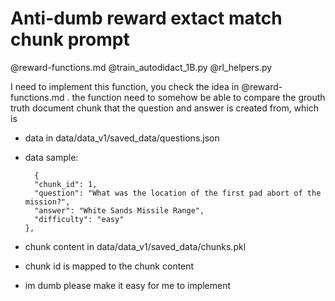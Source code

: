 # Anti-dumb reward extact match chunk prompt

@reward-functions.md  @train_autodidact_1B.py  @rl_helpers.py  

I need to implement this function, you check the idea in @reward-functions.md . the function need to somehow be able to compare the grouth truth document chunk that the question and answer is created from, which is

- data in data/data_v1/saved_data/questions.json
- data sample:

  ```
    {
    "chunk_id": 1,
    "question": "What was the location of the first pad abort of the mission?",
    "answer": "White Sands Missile Range",
    "difficulty": "easy"
  },
  ```

- chunk content in data/data_v1/saved_data/chunks.pkl
- chunk id is mapped to the chunk content
- im dumb please make it easy for me to implement
